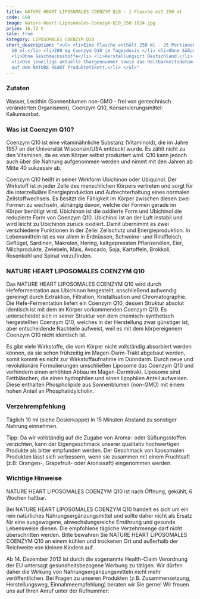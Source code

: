 ```yaml
---
title: NATURE HEART LIPOSOMALES COENZYM Q10 - 1 Flasche mit 250 ml
code: 698
image: Nature-Heart-Liposomales-Coenzym-Q10_250-1024.jpg
price: 16,72 €
sale: true
kategory: LIPOSOMALES COENZYM Q10
short_description: "<ul> <li>Eine Flasche enthält 250 ml - 25 Portionen mit jeweils
  10 ml.</li> <li>200 mg Coenzym Q10 je Tagesdosis </li> <li>Ohne Süßungsmittel</li>
  <li>Ohne Geschmacksstoffe</li> <li>Herstellungsort Deutschland.</li> <li>Rückstandskontrolliert</li>
  <li>Die jeweilige aktuelle Chargennummer sowie das Haltbarkeitsdatum finden Sie
  auf dem NATURE HEART Produktetikett.</li> </ul>"
---
```


<h3>Zutaten</h3>
<p>
  Wasser, Lecithin (Sonnenblumen non-GMO - frei von gentechnisch veränderten Organismen), Coenzym Q10, Konservierungsmittel: Kaliumsorbat.
</p>

<h3>Was ist Coenzym Q10?</h3>
<p>
  Coenzym Q10 ist eine vitaminähnliche Substanz (Vitaminoid), die im Jahre 1957 an der Universität Wisconsin/USA entdeckt wurde. Es zählt nicht zu den Vitaminen, da es vom Körper selbst produziert wird. Q10 kann jedoch auch über die Nahrung aufgenommen werden und nimmt mit den Jahren ab Mitte 40 sukzessiv ab.
</p>
<p>
  Coenzym Q10 heißt in seiner Wirkform Ubichinon oder Ubiquinol. Der Wirkstoff ist in jeder Zelle des menschlichen Körpers vertreten und sorgt für die interzelluläre Energieproduktion und Aufrechterhaltung eines normalen Zellstoffwechsels. Es besitzt die Fähigkeit im Körper zwischen diesen zwei Formen zu wechseln, abhängig davon, welche der Formen gerade im Körper benötigt wird. Ubichinon ist die oxidierte Form und Ubichinol die reduzierte Form von Coenzym Q10. Ubichinol ist an der Luft instabil und wird leicht zu Ubichinon zurück oxidiert. Damit übernimmt es zwei verschiedene Funktionen in der Zelle: Zellschutz und Energieproduktion.
  In Lebensmitteln ist es vor allem in Erdnüssen, Schweine- und Rindfleisch, Geflügel, Sardinen, Makrelen, Hering, kaltgepressten Pflanzenölen, Eier, Milchprodukte, Zwiebeln, Mais, Avocado, Soja, Kartoffeln, Brokkoli, Rosenkohl und Spinat vorzufinden.
</p>

<h3>NATURE HEART LIPOSOMALES COENZYM Q10</h3>
<p>
  Das NATURE HEART LIPOSOMALES COENZYM Q10 wird durch Hefefermentation aus Ubichinon hergestellt, anschließend aufwendig gereinigt durch Extraktion, Filtration, Kristallisation und Chromatographie. Die  Hefe-Fermentation  liefert  ein  Coenzym Q10,  dessen  Struktur  absolut  identisch  ist  mit  dem  im  Körper  vorkommenden Coenzym Q10. Es unterscheidet sich in seiner Struktur  von dem chemisch-synthetisch hergestellten Coenzym Q10, welches in der Herstellung zwar günstiger ist, aber entscheidende Nachteile aufweist, weil es mit dem körpereigenem Coenzym Q10 nicht identisch ist.
</p>

<p>
  Es gibt viele Wirkstoffe, die vom Körper nicht vollständig absorbiert werden können, da sie schon frühzeitig im Magen-Darm-Trakt abgebaut werden, somit kommt es nicht zur Wirkstoffaufnahme im Dünndarm. Durch neue und revolutionäre Formulierungen umschließen Liposome das Coenzym Q10 und verhindern einen erhöhten Abbau im Magen-Darmtrakt. Liposome sind Fettbläschen, die einen hydrophilen und einen lipophilen Anteil aufweisen. Diese enthalten Phospholipide aus Sonnenblumen (non-GMO) mit einem hohen Anteil an Phosphatidylcholin.
</p>

<h3>Verzehrempfehlung</h3>
<p>
  Täglich 10 ml (siehe Dosierkappe) in 15 Minuten Abstand zu sonstiger Nahrung einnehmen.
</p>
<p>
  Tipp: Da wir vollständig auf die Zugabe von Aroma- oder Süßungsstoffen verzichten, kann der Eigengeschmack unserer qualitativ hochwertigen Produkte als bitter empfunden werden. Der Geschmack von liposomalen Produkten lässt sich verbessern, wenn sie zusammen mit einem Fruchtsaft (z.B: Orangen-, Grapefruit- oder Aroniasaft) eingenommen werden.
</p>

<h3>Wichtige Hinweise</h3>
<p>
  NATURE HEART LIPOSOMALES COENZYM Q10 ist nach Öffnung, gekühlt, 6 Wochen haltbar.
</p>
<p>
  Bei NATURE HEART LIPOSOMALES COENZYM Q10 handelt es sich um ein rein natürliches Nahrungsergänzungsmittel und sollte daher nicht als Ersatz für eine ausgewogene, abwechslungsreiche Ernährung und gesunde Lebensweise dienen. Die empfohlene tägliche Verzehrmenge darf nicht überschritten werden. Bitte bewahren Sie NATURE HEART LIPOSOMALES COENZYM Q10 an einem kühlen und trockenen Ort und außerhalb der Reichweite von kleinen Kindern auf.
</p>
<p>
  Ab 14. Dezember 2012 ist durch die sogenannte Health-Claim Verordnung der EU untersagt gesundheitsbezogene Werbung zu tätigen. Wir dürfen daher die Wirkung von Nahrungsergänzungsmitteln nicht mehr veröffentlichen. Bei Fragen zu unseren Produkten (z.B. Zusammensetzung, Herstellungsweg, Einnahmeempfehlung) beraten wir Sie gerne! Wir freuen uns auf Ihren Anruf unter der Rufnummer:
</p>
